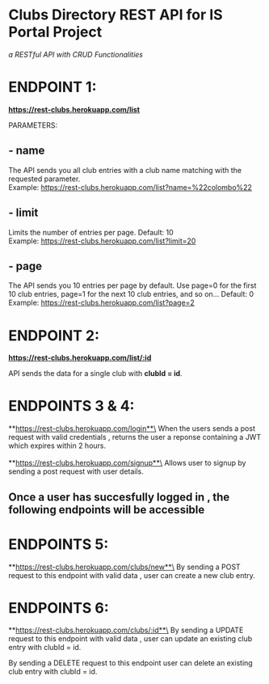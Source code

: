 # Clubs Directory REST API for IS Portal Project

_a RESTful API with CRUD Functionalities_

# ENDPOINT 1:

**https://rest-clubs.herokuapp.com/list**

PARAMETERS:

## - name

The API sends you all club entries with a club name matching with the requested parameter.\
Example: https://rest-clubs.herokuapp.com/list?name=%22colombo%22

## - limit

Limits the number of entries per page.
Default: 10\
Example: https://rest-clubs.herokuapp.com/list?limit=20

## - page

The API sends you 10 entries per page by default. Use page=0 for the first 10 club entries, page=1 for the next 10 club entries, and so on...
Default: 0\
Example: https://rest-clubs.herokuapp.com/list?page=2

# ENDPOINT 2:

**https://rest-clubs.herokuapp.com/list/:id**

API sends the data for a single club with **clubId = id**.

# ENDPOINTS 3 & 4:

**https://rest-clubs.herokuapp.com/login**\
When the users sends a post request with valid credentials , returns the user a reponse containing a JWT which expires within 2 hours.\
\
**https://rest-clubs.herokuapp.com/signup**\
Allows user to signup by sending a post request with user details.

## Once a user has succesfully logged in , the following endpoints will be accessible

# ENDPOINTS 5:

**https://rest-clubs.herokuapp.com/clubs/new**\
By sending a POST request to this endpoint with valid data , user can create a new club entry.

# ENDPOINTS 6:

**https://rest-clubs.herokuapp.com/clubs/:id**\
By sending a UPDATE request to this endpoint with valid data , user can update an existing club entry with clubId = id.

By sending a DELETE request to this endpoint user can delete an existing club entry with clubId = id.

